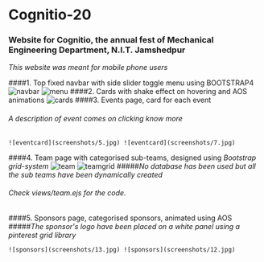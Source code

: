 # Cognitio-20
### Website for Cognitio, the annual fest of Mechanical Engineering Department, N.I.T. Jamshedpur

*This website was meant for mobile phone users*

####1. Top fixed navbar with side slider toggle menu using BOOTSTRAP4
![navbar](screenshots/1.jpg)  ![menu](screenshots/2.jpg)
####2. Cards with shake effect on hovering and AOS animations
	![cards](screenshots/3.jpg)
####3. Events page, card for each event
###### *A description of event comes on clicking know more*
	![eventcard](screenshots/5.jpg) ![eventcard](screenshots/7.jpg)
####4. Team page with categorised sub-teams, designed using *Bootstrap grid-system*
	![team](screenshots/10.jpg) ![teamgrid](screenshots/9.jpg)
#####*No database has been used but all the sub teams have been dynamically created*
######	*Check views/team.ejs for the code.*

####5. Sponsors page, categorised sponsors, animated using AOS
#####*The sponsor's logo have been placed on a white panel using a pinterest grid library*
<script src="scripts/pinterest_grid.js"></script>
	![sponsors](screenshots/13.jpg) ![sponsors](screenshots/12.jpg) 


   
